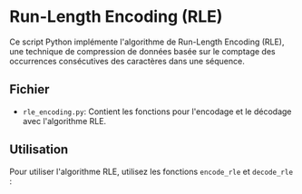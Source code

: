 # Run-Length Encoding (RLE)

Ce script Python implémente l'algorithme de Run-Length Encoding (RLE), une technique de compression de données basée sur le comptage des occurrences consécutives des caractères dans une séquence.

## Fichier

- `rle_encoding.py`: Contient les fonctions pour l'encodage et le décodage avec l'algorithme RLE.

## Utilisation

Pour utiliser l'algorithme RLE, utilisez les fonctions `encode_rle` et `decode_rle` :

```python
